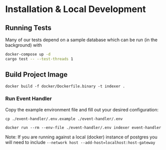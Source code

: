 # Installation & Local Development

## Running Tests

Many of our tests depend on a sample database which can be run (in the background) with

```sh
docker-compose up -d
cargo test -- --test-threads 1 
```

## Build Project Image

```shell
docker build -f docker/Dockerfile.binary -t indexer .
```

### Run Event Handler

Copy the example environment file and fill out your desired configuration:

```shell
cp ./event-handler/.env.example ./event-handler/.env
```

```shell
docker run --rm --env-file ./event-handler/.env indexer event-handler
```

Note: If you are running against a local (docker) instance of postgres you will need to include
`--network host --add-host=localhost:host-gateway`
 